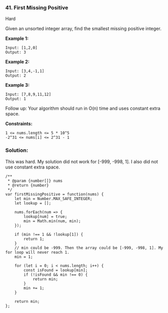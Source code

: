 ### 41. First Missing Positive

Hard

Given an unsorted integer array, find the smallest missing positive integer.

**Example 1:**
```
Input: [1,2,0]
Output: 3
```

**Example 2:**
```
Input: [3,4,-1,1]
Output: 2
```

**Example 3:**
```
Input: [7,8,9,11,12]
Output: 1
```

Follow up:
Your algorithm should run in O(n) time and uses constant extra space.

**Constraints:**
```
1 <= nums.length <= 5 * 10^5
-2^31 <= nums[i] <= 2^31 - 1
```

### Solution:
This was hard. My solution did not work for [-999, -998, 1]. I also did not use constant extra space.

```
/**
 * @param {number[]} nums
 * @return {number}
 */
var firstMissingPositive = function(nums) {
    let min = Number.MAX_SAFE_INTEGER;
    let lookup = [];
    
    nums.forEach(num => {
        lookup[num] = true;
        min = Math.min(num, min);
    });
    
    if (min !== 1 && !lookup[1]) {
        return 1;
    }
    // min could be -999. Then the array could be [-999, -998, 1]. My for loop will never reach 1.
    min = 1;
    
    for (let i = 0; i < nums.length; i++) {
        const isFound = lookup[min];
        if (!isFound && min !== 0) {
            return min;
        }
        min += 1;
    }
    
    return min;
};
```
